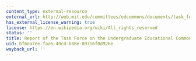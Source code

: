 ```yaml
---
content_type: external-resource
external_url: http://web.mit.edu/committees/edcommons/documents/task_force_report.html
has_external_license_warning: true
license: https://en.wikipedia.org/wiki/All_rights_reserved
status: ''
title: Report of the Task Force on the Undergraduate Educational Commons
uid: bf6ea7ee-faa6-49cd-b88e-89716f0d926e
wayback_url: ''
---
```

